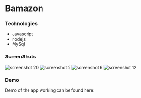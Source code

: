# Bamazon

### Technologies
* Javascript
* nodejs
* MySql

### ScreenShots
![screenshot 20](https://user-images.githubusercontent.com/40690696/49011578-ad689480-f12b-11e8-85c0-4d3cb704642d.jpg)
![screenshot 2](https://user-images.githubusercontent.com/40690696/49011579-ad689480-f12b-11e8-8f03-cda283aa5b66.jpg)
![screenshot 6](https://user-images.githubusercontent.com/40690696/49011580-ad689480-f12b-11e8-8fe0-0bf2e40692bb.jpg)
![screenshot 12](https://user-images.githubusercontent.com/40690696/49011582-ad689480-f12b-11e8-8c39-36fcbad6ea65.jpg)
### Demo
Demo of the app working can be found here:
